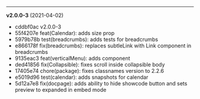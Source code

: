 
-------------------
 **v2.0.0-3**  (2021-04-02) 

* cddbf0ac v2.0.0-3
* 55f4207e feat(Calendar): adds size prop
* 5979b78b test(breadcrumbs): adds tests for breadcrumbs
* e866178f fix(breadcrumbs): replaces subtleLink with Link component in breadcrumbs
* 9135eac3 feat(verticalMenu): adds component
* ded41856 fix(Collapsible): fixes scroll inside collapsible body
* 17405e74 chore(package): fixes classnames version to 2.2.6
* e5019d96 test(calendar): adds snapshots for calendar
* 5d12a7e8 fix(docpage): adds ability to hide showcode button and sets preview to expanded in embed mode
